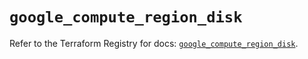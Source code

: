 # `google_compute_region_disk`

Refer to the Terraform Registry for docs: [`google_compute_region_disk`](https://registry.terraform.io/providers/hashicorp/google/5.32.0/docs/resources/compute_region_disk).
